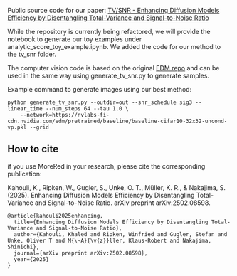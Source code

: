 Public source code for our paper: [TV/SNR - Enhancing Diffusion Models Efficiency by Disentangling Total-Variance and Signal-to-Noise Ratio](https://arxiv.org/abs/2502.08598) 

While the repository is currently being refactored, we will provide the notebook to generate our toy examples under analytic_score_toy_example.ipynb.
We added the code for our method to the tv_snr folder.

The computer vision code is based on the original [EDM repo](https://github.com/NVlabs/edm) and can be used in the same way using generate_tv_snr.py to generate samples.

Example command to generate images using our best method:
```
python generate_tv_snr.py --outdir=out --snr_schedule sig3 --linear_time --num_steps 64 --tau 1.0 \
    --network=https://nvlabs-fi-cdn.nvidia.com/edm/pretrained/baseline/baseline-cifar10-32x32-uncond-vp.pkl --grid

```

## How to cite
if you use MoreRed in your research, please cite the corresponding publication:

Kahouli, K., Ripken, W., Gugler, S., Unke, O. T., Müller, K. R., & Nakajima, S. (2025). Enhancing Diffusion Models Efficiency by Disentangling Total-Variance and Signal-to-Noise Ratio. arXiv preprint arXiv:2502.08598.

    @article{kahouli2025enhancing,
      title={Enhancing Diffusion Models Efficiency by Disentangling Total-Variance and Signal-to-Noise Ratio},
      author={Kahouli, Khaled and Ripken, Winfried and Gugler, Stefan and Unke, Oliver T and M{\~A}{\v{z}}ller, Klaus-Robert and Nakajima, Shinichi},
      journal={arXiv preprint arXiv:2502.08598},
      year={2025}
    }
